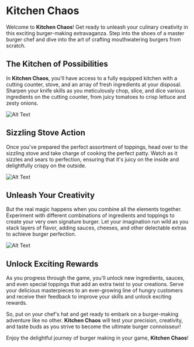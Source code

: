 # Kitchen Chaos

Welcome to **Kitchen Chaos**! Get ready to unleash your culinary creativity in this exciting burger-making extravaganza. Step into the shoes of a master burger chef and dive into the art of crafting mouthwatering burgers from scratch.

## The Kitchen of Possibilities

In **Kitchen Chaos**, you'll have access to a fully equipped kitchen with a cutting counter, stove, and an array of fresh ingredients at your disposal. Sharpen your knife skills as you meticulously chop, slice, and dice various ingredients on the cutting counter, from juicy tomatoes to crisp lettuce and zesty onions.


![Alt Text](https://media2.giphy.com/media/8q7YZfZNwGt3Ic9I3R/giphy.gif)


## Sizzling Stove Action

Once you've prepared the perfect assortment of toppings, head over to the sizzling stove and take charge of cooking the perfect patty. Watch as it sizzles and sears to perfection, ensuring that it's juicy on the inside and delightfully crispy on the outside.


![Alt Text](https://media1.giphy.com/media/v1.Y2lkPTc5MGI3NjExOTgzMGVmMmNjYmM2NTVlODYyODE2Y2Q3OTlkOGIxZWNjM2E1NDc4YyZlcD12MV9pbnRlcm5hbF9naWZzX2dpZklkJmN0PWc/5ZUjEejqnqsynCEJsv/giphy.gif)


## Unleash Your Creativity

But the real magic happens when you combine all the elements together. Experiment with different combinations of ingredients and toppings to create your very own signature burger. Let your imagination run wild as you stack layers of flavor, adding sauces, cheeses, and other delectable extras to achieve burger perfection.


![Alt Text](https://media1.giphy.com/media/r7Wy1KBjGnnwri2WEB/giphy.gif)


## Unlock Exciting Rewards

As you progress through the game, you'll unlock new ingredients, sauces, and even special toppings that add an extra twist to your creations. Serve your delicious masterpieces to an ever-growing line of hungry customers and receive their feedback to improve your skills and unlock exciting rewards.

So, put on your chef's hat and get ready to embark on a burger-making adventure like no other. **Kitchen Chaos** will test your precision, creativity, and taste buds as you strive to become the ultimate burger connoisseur!

Enjoy the delightful journey of burger making in your game, **Kitchen Chaos**!

